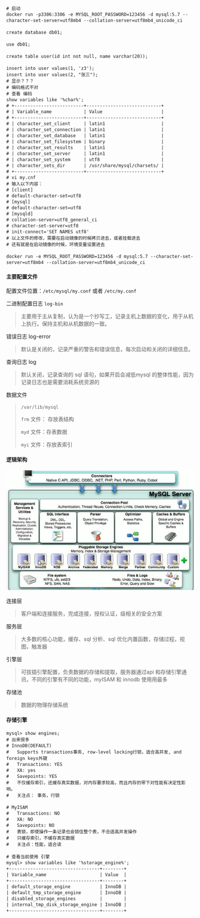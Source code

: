 ```mysql
# 启动
docker run -p3306:3306 -e MYSQL_ROOT_PASSWORD=123456 -d mysql:5.7 --character-set-server=utf8mb4 --collation-server=utf8mb4_unicode_ci

create database db01;

use db01;

create table user(id int not null, name varchar(20));

insert into user values(1, 'z3');
insert into user values(2, "张三");
# 显示？？？
# 编码格式不对
# 查看 编码
show variables like '%char%';
# +--------------------------+----------------------------+
# | Variable_name            | Value                      |
# +--------------------------+----------------------------+
# | character_set_client     | latin1                     |
# | character_set_connection | latin1                     |
# | character_set_database   | latin1                     |
# | character_set_filesystem | binary                     |
# | character_set_results    | latin1                     |
# | character_set_server     | latin1                     |
# | character_set_system     | utf8                       |
# | character_sets_dir       | /usr/share/mysql/charsets/ |
# +--------------------------+----------------------------+
# vi my.cnf
# 输入以下内容：
# [client]
# default-character-set=utf8
# [mysql]
# default-character-set=utf8
# [mysqld]
# collation-server=utf8_general_ci
# character-set-server=utf8
# init-connect='SET NAMES utf8'
# 以上文件的修改，需要在启动镜像的时候拷贝进去，或者挂载进去
# 还有就是在启动镜像的时候，环境变量设置进去

docker run -e MYSQL_ROOT_PASSWORD=123456 -d mysql:5.7 --character-set-server=utf8mb4 --collation-server=utf8mb4_unicode_ci
```

#### 主要配置文件

配置文件位置：`/etc/mysql/my.conf` 或者 `/etc/my.conf`

二进制配置日志 `log-bin`

> 主要用于主从复制，认为是一个抄写工，记录主机上数据的变化，用于从机上执行。保持主机和从机数据的一致。

错误日志 log-error

> 默认是关闭的，记录严重的警告和错误信息，每次启动和关闭的详细信息。

查询日志 log

> 默认关闭，记录查询的 sql 语句，如果开启会减低mysql 的整体性能，因为记录日志也是需要消耗系统资源的

数据文件

> `/var/lib/mysql`
>
> `frm` 文件： 存放表结构
>
> `myd` 文件：存表数据
>
> `myi` 文件：存放表索引

#### 逻辑架构

![a](./pics/011.png)

连接层

> 客户端和连接服务，完成连接，授权认证，级相关的安全方案

服务层

> 大多数的核心功能，缓存、sql 分析、sql 优化内置函数，存储过程，视图，触发器

引擎层

> 可拔插引擎配置，负责数据的存储和提取，服务器通过api 和存储引擎通讯，不同的引擎有不同的功能，myISAM 和 innodb 使用用最多

存储池

> 数据的物理存储系统

#### 存储引擎

```mysql
mysql> show engines;
# 出来很多
# InnoDB(DEFAULT)
# 	Supports transactions事务, row-level locking行锁，适合高并发, and foreign keys外键
#   Transactions: YES
#   XA: yes
#   Savepoints: YES
#   不仅缓存索引，还缓存真实数据，对内存要求较高，而且内存的带下对性能有决定性影响。
# 	关注点： 事务，行锁

# MyISAM
#   Transactions: NO
#   XA: NO
#   Savepoints: NO
#   表锁，即使操作一条记录也会锁住整个表，不合适高并发操作
#   只缓存索引，不缓存真实数据
#   关注点：性能，适合读

# 查看当前使用 引擎
mysql> show variables like '%storage_engine%';
+----------------------------------+--------+
| Variable_name                    | Value  |
+----------------------------------+--------+
| default_storage_engine           | InnoDB |
| default_tmp_storage_engine       | InnoDB |
| disabled_storage_engines         |        |
| internal_tmp_disk_storage_engine | InnoDB |
+----------------------------------+--------+
```











